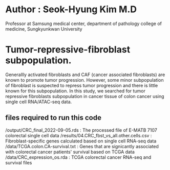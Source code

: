 # Author : Seok-Hyung Kim M.D
Professor at Samsung medical center, department of pathology
college of medicine, Sungkyunkwan University

# Tumor-repressive-fibroblast subpopulation. 
Generallly activated fibroblasts and CAF (cancer associated fibroblasts) are known to promote tumor progression. However, some minor subpopulation of fibroblast is suspected to repress tumor progression and there is little known for this subpopulation. In this study, we searched for tumor repressive fibroblasts subpopulation in cancer tissue of colon cancer using single cell RNA/ATAC-seq data.

## files required to run this code 
/output/CRC_final_2022-09-05.rds : The processed file of E-MATB 7107 colorectal single cell data 
/results/04.CRC_fbst_vs_all.other.cells.csv : Fibroblast-specific genes calculated based on single cell RNA-seq data
/data/TCGA.colon.CA-survival.txt : Genes that are signicantly associated with colorectal cancer patients' survival based on TCGA data
/data/CRC_expression_os.rda : TCGA colorectal cancer RNA-seq and survival files
  
